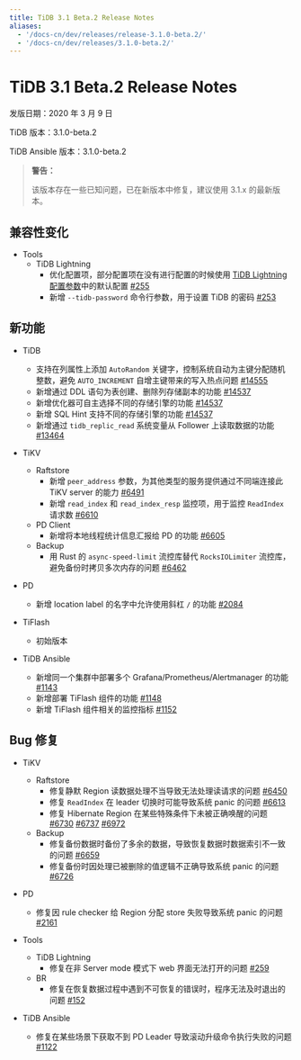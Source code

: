 ```yaml
---
title: TiDB 3.1 Beta.2 Release Notes
aliases:
  - '/docs-cn/dev/releases/release-3.1.0-beta.2/'
  - '/docs-cn/dev/releases/3.1.0-beta.2/'
---
```


# TiDB 3.1 Beta.2 Release Notes

发版日期：2020 年 3 月 9 日

TiDB 版本：3.1.0-beta.2

TiDB Ansible 版本：3.1.0-beta.2

> **警告：**
> 
> 该版本存在一些已知问题，已在新版本中修复，建议使用 3.1.x 的最新版本。

## 兼容性变化

+ Tools
    - TiDB Lightning
        - 优化配置项，部分配置项在没有进行配置的时候使用 [TiDB Lightning 配置参数](/tidb-lightning/tidb-lightning-configuration.md)中的默认配置 [#255](https://github.com/pingcap/tidb-lightning/pull/255)
        - 新增 `--tidb-password` 命令行参数，用于设置 TiDB 的密码 [#253](https://github.com/pingcap/tidb-lightning/pull/253)

## 新功能

+ TiDB
    - 支持在列属性上添加 `AutoRandom` 关键字，控制系统自动为主键分配随机整数，避免 `AUTO_INCREMENT` 自增主键带来的写入热点问题 [#14555](https://github.com/pingcap/tidb/pull/14555)
    - 新增通过 DDL 语句为表创建、删除列存储副本的功能 [#14537](https://github.com/pingcap/tidb/pull/14537)
    - 新增优化器可自主选择不同的存储引擎的功能 [#14537](https://github.com/pingcap/tidb/pull/14537)
    - 新增 SQL Hint 支持不同的存储引擎的功能 [#14537](https://github.com/pingcap/tidb/pull/14537)
    - 新增通过 `tidb_replic_read` 系统变量从 Follower 上读取数据的功能 [#13464](https://github.com/pingcap/tidb/pull/13464)

+ TiKV
    - Raftstore
        - 新增 `peer_address` 参数，为其他类型的服务提供通过不同端连接此 TiKV server 的能力 [#6491](https://github.com/tikv/tikv/pull/6491)
        - 新增 `read_index` 和 `read_index_resp` 监控项，用于监控 `ReadIndex` 请求数 [#6610](https://github.com/tikv/tikv/pull/6610)
    - PD Client
        - 新增将本地线程统计信息汇报给 PD 的功能 [#6605](https://github.com/tikv/tikv/pull/6605)
    - Backup
        - 用 Rust 的 `async-speed-limit` 流控库替代 `RocksIOLimiter` 流控库，避免备份时拷贝多次内存的问题 [#6462](https://github.com/tikv/tikv/pull/6462)
+ PD
    - 新增 location label 的名字中允许使用斜杠 `/` 的功能 [#2084](https://github.com/pingcap/pd/pull/2084)
+ TiFlash
    - 初始版本
+ TiDB Ansible
    - 新增同一个集群中部署多个 Grafana/Prometheus/Alertmanager 的功能 [#1143](https://github.com/pingcap/tidb-ansible/pull/1143)
    - 新增部署 TiFlash 组件的功能 [#1148](https://github.com/pingcap/tidb-ansible/pull/1148)
    - 新增 TiFlash 组件相关的监控指标 [#1152](https://github.com/pingcap/tidb-ansible/pull/1152)

## Bug 修复

+ TiKV
    - Raftstore
        - 修复静默 Region 读数据处理不当导致无法处理读请求的问题 [#6450](https://github.com/tikv/tikv/pull/6450)
        - 修复 `ReadIndex` 在 leader 切换时可能导致系统 panic 的问题 [#6613](https://github.com/tikv/tikv/pull/6613)
        - 修复 Hibernate Region 在某些特殊条件下未被正确唤醒的问题 [#6730](https://github.com/tikv/tikv/pull/6730) [#6737](https://github.com/tikv/tikv/pull/6737) [#6972](https://github.com/tikv/tikv/pull/6972)
    - Backup
        - 修复备份数据时备份了多余的数据，导致恢复数据时数据索引不一致的问题 [#6659](https://github.com/tikv/tikv/pull/6659)
        - 修复备份时因处理已被删除的值逻辑不正确导致系统 panic 的问题 [#6726](https://github.com/tikv/tikv/pull/6726)
+ PD
    - 修复因 rule checker 给 Region 分配 store 失败导致系统 panic 的问题 [#2161](https://github.com/pingcap/pd/pull/2161)
+ Tools
    - TiDB Lightning
        - 修复在非 Server mode 模式下 web 界面无法打开的问题 [#259](https://github.com/pingcap/tidb-lightning/pull/259)
    - BR
        - 修复在恢复数据过程中遇到不可恢复的错误时，程序无法及时退出的问题 [#152](https://github.com/pingcap/br/pull/152)

+ TiDB Ansible
    - 修复在某些场景下获取不到 PD Leader 导致滚动升级命令执行失败的问题 [#1122](https://github.com/pingcap/tidb-ansible/pull/1122)
